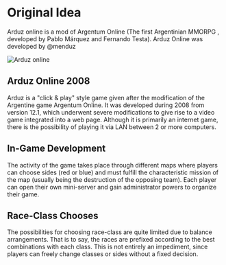 # Original Idea


Arduz online is a mod of Argentum Online (The first Argentinian MMORPG , developed by Pablo Márquez and Fernando Testa). 
Arduz Online was developed by @menduz

![Arduz online](https://github.com/juaniarguello/arduz-1/blob/master/arduz.jpg)

## Arduz Online 2008

Arduz is a "click & play" style game given after the modification of the Argentine game Argentum Online. It was developed during 2008 from version 12.1, which underwent severe modifications to give rise to a video game integrated into a web page. Although it is primarily an internet game, there is the possibility of playing it via LAN between 2 or more computers.  

## In-Game Development

The activity of the game takes place through different maps where players can choose sides (red or blue) and must fulfill the characteristic mission of the map (usually being the destruction of the opposing team). Each player can open their own mini-server and gain administrator powers to organize their game.

## Race-Class Chooses

The possibilities for choosing race-class are quite limited due to balance arrangements. That is to say, the races are prefixed according to the best combinations with each class. This is not entirely an impediment, since players can freely change classes or sides without a fixed decision.

